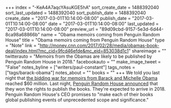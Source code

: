 +++
index = "-KeA4A7aqcYAsuKGE5hA"
sort_create_date = 1488392040
sort_last_updated = 1488392040
sort_publish_date = 1488392040
create_date = "2017-03-01T10:14:00-08:00"
publish_date = "2017-03-01T10:14:00-08:00"
date = "2017-03-01T10:14:00-08:00"
last_updated = "2017-03-01T10:14:00-08:00"
preview_url = "89d09cbd-9157-5e3d-6d44-8ca98a68866b"
name = "Obama memoirs coming from Penguin Random House"
title = "Obama memoirs coming from Penguin Random House"
type = "Note"
link = "http://money.cnn.com/2017/02/28/media/obamas-book-deal/index.html?mc_cid=9fcd46efde&mc_eid=853038d1c1"
shareimage = ""
twitterauto = "Memoirs from the Obamas are likely to be published by Penguin Random House in 2018."
facebookauto = ""
make_image_tweet = "False"
notes_byline = ["writers/paul-constant"]
tags_notes = ["tags/barack-obama"]
notes_about = ""
books = ""
+++
We told you last night that [the bidding war for memoirs from Barack and Michelle Obama](http://www.seattlereviewofbooks.com/notes/2017/02/28/obama-memoirs-bidding-war-said-to-reach-60-million/) reached $60 million. Last night, [Penguin Random House announced](http://money.cnn.com/2017/02/28/media/obamas-book-deal/index.html?mc_cid=9fcd46efde&mc_eid=853038d1c1) that they won the rights to publish the books. They're expected to arrive in 2018. Penguin Random House's CEO promises to "make each of their books global publishing events of unprecedented scope and significance."